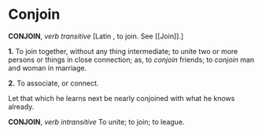 # Conjoin

**CONJOIN**, _verb transitive_ \[Latin , to join. See [[Join]].\]

**1.** To join together, without any thing intermediate; to unite two or more persons or things in close connection; as, to _conjoin_ friends; to _conjoin_ man and woman in marriage.

**2.** To associate, or connect.

Let that which he learns next be nearly conjoined with what he knows already.

**CONJOIN**, _verb intransitive_ To unite; to join; to league.
